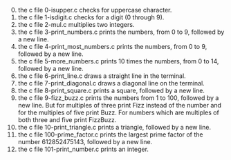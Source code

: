 0. the c file 0-isupper.c checks for uppercase character.
1. the c file 1-isdigit.c  checks for a digit (0 through 9).
2. the c file 2-mul.c multiplies two integers.
3. the c file 3-print_numbers.c  prints the numbers, from 0 to 9, followed by a new line.
4. the c file 4-print_most_numbers.c  prints the numbers, from 0 to 9, followed by a new line.
5. the c file 5-more_numbers.c prints 10 times the numbers, from 0 to 14, followed by a new line.
6. the c file 6-print_line.c draws a straight line in the terminal.
7. the c file 7-print_diagonal.c draws a diagonal line on the terminal.
8. the c file 8-print_square.c prints a square, followed by a new line.
9. the c file 9-fizz_buzz.c prints the numbers from 1 to 100, followed by a new line. But for multiples of three print Fizz instead of the number and for the multiples of five print Buzz. For numbers which are multiples of both three and five print FizzBuzz.
10. the c file 10-print_triangle.c  prints a triangle, followed by a new line.
11. the c file 100-prime_factor.c prints the largest prime factor of the number 612852475143, followed by a new line.
12. the c file 101-print_number.c prints an integer.
